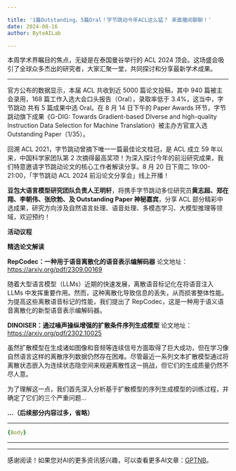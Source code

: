 ```yaml
---

title: '1篇Outstanding、5篇Oral！字节跳动今年ACL这么猛？ 来直播间聊聊！'
date: 2024-08-16
author: ByteAILab

---
```


本周学术界瞩目的焦点，无疑是在泰国曼谷举行的 ACL 2024 顶会。这场盛会吸引了全球众多杰出的研究者，大家汇聚一堂，共同探讨和分享最新学术成果。

---
官方公布的数据显示，本届 ACL 共收到近 5000 篇论文投稿，其中 940 篇被主会录用，168 篇工作入选大会口头报告（Oral），录取率低于 3.4%，这当中，字节跳动 共有 5 篇成果中选 Oral。在 8 月 14 日下午的 Paper Awards 环节，字节跳动旗下成果《G-DIG: Towards Gradient-based DIverse and high-quality Instruction Data Selection for Machine Translation》被主办方官宣入选 Outstanding Paper（1/35）。

回溯 ACL 2021，字节跳动曾摘下唯一一篇最佳论文桂冠，是 ACL 成立 59 年以来，中国科学家团队第 2 次摘得最高奖项！为深入探讨今年的前沿研究成果，我们特意邀请字节跳动论文的核心工作者解读分享。8 月 20 日下周二 19:00-21:00，「字节跳动 ACL 2024 前沿论文分享会」线上开播！

**豆包大语言模型研究团队负责人王明轩**，将携手字节跳动多位研究员**黄志超、郑在翔、李朝伟、张欣勃、及 Outstanding Paper 神秘嘉宾**，分享 ACL 部分精彩中选成果，研究方向涉及自然语言处理、语音处理、多模态学习、大模型推理等领域，欢迎预约！

**活动议程**

**精选论文解读**

**RepCodec：一种用于语音离散化的语音表示编解码器**
论文地址：https://arxiv.org/pdf/2309.00169

随着大型语言模型（LLMs）近期的快速发展，离散语音标记化在将语音注入 LLMs 中发挥重要作用。然而，这种离散化导致信息的丢失，从而损害整体性能。为提高这些离散语音标记的性能，我们提出了 RepCodec，这是一种用于语义语音离散化的新型语音表示编解码器。

**DINOISER：通过噪声操纵增强的扩散条件序列生成模型**
论文地址：https://arxiv.org/pdf/2302.10025

虽然扩散模型在生成诸如图像和音频等连续信号方面取得了巨大成功，但在学习像自然语言这样的离散序列数据仍然存在困难。尽管最近一系列文本扩散模型通过将离散状态嵌入为连续状态隐空间来规避离散性这一挑战，但它们的生成质量仍然不尽人意。

为了理解这一点，我们首先深入分析基于扩散模型的序列生成模型的训练过程，并确定了它们的三个严重问题...

**...（后续部分内容过多，省略）**

---

```yaml
{Body}
```

---
---
感谢阅读！如果您对AI的更多资讯感兴趣，可以查看更多AI文章：[GPTNB](https://gptnb.com)。